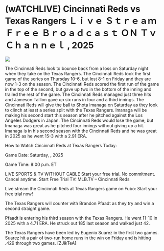 # (wATCHLIVE) Cincinnati Reds vs Texas Rangers Ｌｉｖｅ Ｓｔｒｅａｍ Ｆｒｅｅ Ｂｒｏａｄｃａｓｔ ＯＮ Ｔｖ Ｃｈａｎｎｅｌ , 2025  
  
  
[![](https://i.imgur.com/qSNzIqt.png)](https://movie.rssnews.media/PJgRrEVcJ.php)  
  
The Cincinnati Reds look to bounce back from a loss on Saturday night when they take on the Texas Rangers. The Cincinnati Reds took the first game of the series on Thursday 10-6, but lost 8-1 on Friday and they are now 1-3 on the season. The Cincinnati Reds scored the first run of the game in the top of the second, but gave up two in the bottom of the inning and trailed the rest of the game. The Cincinnati Reds managed just three hits and Jameson Taillon gave up six runs in four and a third innings. The Cincinnati Reds will give the ball to Shota Imanaga on Saturday as they look to clinch at least a series split with the Texas Rangers. Imanaga will be making his second start this season after he pitched against the Los Angeles Dodgers in Japan. The Cincinnati Reds would lose the game, but Imanaga was great as he pitched four innings without giving up a hit. Imanaga is in his second season with the Cincinnati Reds and he was great in 2025 as he went 15-3 with a 2.91 ERA.

How to Watch Cincinnati Reds at Texas Rangers Today:

Game Date: Saturday, , 2025

Game Time: 8:00 p.m. ET

LIVE SPORTS & TV WITHOUT CABLE
Start your free trial. No commitment. Cancel anytime.
Start Free Trial
TV: MLB.TV – Cincinnati Reds

Live stream the Cincinnati Reds at Texas Rangers game on Fubo: Start your free trial now!

The Texas Rangers will counter with Brandon Pfaadt as they try and win a second straight game.

Pfaadt is entering his third season with the Texas Rangers. He went 11-10 in 2025 with a 4.71 ERA. He struck out 185 last season and walked just 42.

The Texas Rangers have been led by Eugenio Suarez in the first two games. Suarez hit a pair of two-run home runs in the win on Friday and is hitting .429 through two games. [ZJikTeA]